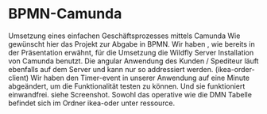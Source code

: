 # BPMN-Camunda
Umsetzung eines einfachen Geschäftsprozesses mittels Camunda
Wie gewünscht hier das Projekt zur Abgabe in BPMN.
Wir haben , wie bereits in der Präsentation erwähnt, für die Umsetzung die Wildfly Server Installation von Camunda benutzt.
Die angular Anwendung des Kunden / Spediteur läuft ebenfalls auf dem Server und kann nur so addressiert werden. (ikea-order-client)
Wir haben den Timer-event in unserer Anwendung auf eine Minute abgeändert, um die Funktionalität testen zu können.
Und sie funktioniert einwandfrei. siehe Screenshot. Sowohl das operative wie die DMN Tabelle befindet sich im Ordner ikea-oder unter ressource.
